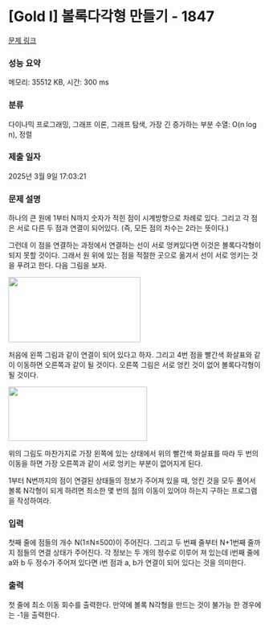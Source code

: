 # [Gold I] 볼록다각형 만들기 - 1847 

[문제 링크](https://www.acmicpc.net/problem/1847) 

### 성능 요약

메모리: 35512 KB, 시간: 300 ms

### 분류

다이나믹 프로그래밍, 그래프 이론, 그래프 탐색, 가장 긴 증가하는 부분 수열: O(n log n), 정렬

### 제출 일자

2025년 3월 9일 17:03:21

### 문제 설명

<p>하나의 큰 원에 1부터 N까지 숫자가 적힌 점이 시계방향으로 차례로 있다. 그리고 각 점은 서로 다른 두 점과 연결이 되어있다. (즉, 모든 점의 차수는 2라는 뜻이다.)</p><p>그런데 이 점을 연결하는 과정에서 연결하는 선이 서로 엉켜있다면 이것은 볼록다각형이 되지 못할 것이다. 그래서 원 위에 있는 점을 적절한 곳으로 옮겨서 선이 서로 엉키는 것을 푸려고 한다. 다음 그림을 보자.</p>
<p><img width="263" height="130" alt="" src="https://www.acmicpc.net/JudgeOnline/upload/201007/bp.PNG"></p>
<p>처음에 왼쪽 그림과 같이 연결이 되어 있다고 하자. 그리고 4번 점을 빨간색 화살표와 같이 이동하면 오른쪽과 같이 될 것이다. 오른쪽 그림은 서로 엉킨 것이 없어 볼록다각형이 될 것이다.</p>
<p><img width="276" height="108" alt="" src="https://www.acmicpc.net/JudgeOnline/upload/201007/bp2.PNG"></p>
<p>위의 그림도 마찬가지로 가장 왼쪽에 있는 상태에서 위의 빨간색 화살표를 따라 두 번의 이동을 하면 가장 오른쪽과 같이 서로 엉키는 부분이 없어지게 된다.</p>
<p>1부터 N번까지의 점이 연결된 상태들의 정보가 주어져 있을 때, 엉킨 것을 모두 풀어서 볼록 N각형이 되게 하려면 최소한 몇 번의 점의 이동이 있어야 하는지 구하는 프로그램을 작성하여라.</p>

### 입력 

 <p>첫째 줄에 점들의 개수 N(1≤N≤500)이 주어진다. 그리고 두 번째 줄부터 N+1번째 줄까지 점들의 연결 상태가 주어진다. 각 정보는 두 개의 정수로 이루어 져 있는데 i번째 줄에 a와 b 두 정수가 주어져 있다면 i번 점과 a, b가 연결이 되어 있다는 것을 의미한다.</p>

### 출력 

 <p>첫 줄에 최소 이동 회수를 출력한다. 만약에 볼록 N각형을 만드는 것이 불가능 한 경우에는 -1을 출력한다.</p>

